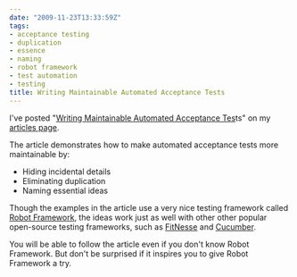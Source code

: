 ```yaml
---
date: "2009-11-23T13:33:59Z"
tags:
- acceptance testing
- duplication
- essence
- naming
- robot framework
- test automation
- testing
title: Writing Maintainable Automated Acceptance Tests
---
```


I've posted "<a href="http://dhemery.com/pdf/writing_maintainable_automated_acceptance_tests.pdf">Writing Maintainable Automated Acceptance Tes</a>ts" on my <a href="http://dhemery.com/articles">articles page</a>.

The article demonstrates how to make automated acceptance tests more maintainable by:
<ul>
	<li>Hiding incidental details</li>
	<li>Eliminating duplication</li>
	<li>Naming essential ideas</li>
</ul>

Though the examples in the article use a very nice testing framework called <a href="http://code.google.com/p/robotframework/">Robot Framework</a>, the ideas work just as well with other other popular open-source testing frameworks, such as <a href="http://fitnesse.org/">FitNesse</a> and <a href="http://cukes.info">Cucumber</a>.

You will be able to follow the article even if you don't know Robot Framework. But don't be surprised if it inspires you to give Robot Framework a try.
